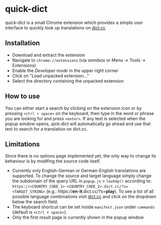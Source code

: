 # quick-dict
quick-dict is a small Chrome extension which provides a simple user interface to quickly look up translations on [dict.cc](https://www.dict.cc/)

## Installation
* Download and extract the extension
* Navigate to `chrome://extensions` (via omnibox or Menu -> Tools -> Extensions)
* Enable the *Developer mode* in the upper right corner
* Click on "Load unpacked extension..."
* Select the directory containing the unpacked extension

## How to use
You can either start a search by clicking on the extension icon or by pressing `<ctrl + space>` on the keyboard, then type in the word or phrase you are looking for and press `<enter>`. If any text is selected when the popup window opens, qick-dict will automatically go ahead and use that text to search for a translation on dict.cc.

## Limitations
Since there is no options page implemented yet, the only way to change its behaviour is by modifing the source code itself.
* Currently only English-German or German-English translations are supported. To change the source and target language simply change the subdomain of the query URL in `popup.js` > `lookUp()` according to: `https://<COUNTRY_CODE_1>-<COUNTRY_CODE_2>.dict.cc/?s=<TARGET_STRING>` (e.g.: https://**en**-**it**.dict.cc/?s=**play**). To see a list of all possible language combinations visit [dict.cc](https://www.dict.cc/) and click on the dropdown below the search field.
* The keyboard shortcut can be set inside `manifest.json` under `commands` (default is `<ctrl + space>`). 
* Only the first result page is currently shown in the popup window
